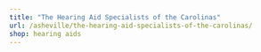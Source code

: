```yaml
---
title: "The Hearing Aid Specialists of the Carolinas"
url: /asheville/the-hearing-aid-specialists-of-the-carolinas/
shop: hearing aids
---
```

